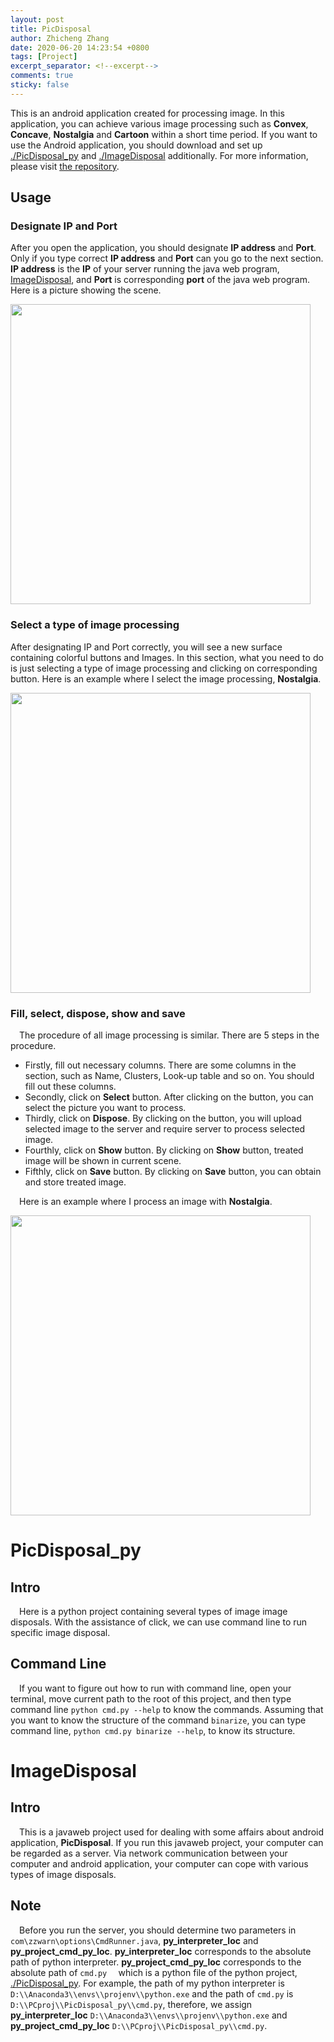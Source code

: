 ```yaml
---
layout: post
title: PicDisposal
author: Zhicheng Zhang
date: 2020-06-20 14:23:54 +0800
tags: [Project]
excerpt_separator: <!--excerpt-->
comments: true
sticky: false
---
```

This is an android application created for processing image. In this application, you can achieve various image processing such as **Convex**, **Concave**, **Nostalgia** and **Cartoon** within a short time period.<!--excerpt--> If you want to use the Android application, you should download and set up [./PicDisposal_py](https://github.com/ZZwarn1998/PicDisposal/tree/master/PicDisposal) and [./ImageDisposal](https://github.com/ZZwarn1998/PicDisposal/tree/master/ImageDisposal) additionally.  For more information, please visit [the repository](https://github.com/ZZwarn1998/PicDisposal).

## Usage
### Designate IP and Port

After you open the application, you should designate **IP address** and **Port**. Only if you type correct  **IP address** and **Port** can you go to the next section. **IP address** is the **IP** of your server running the java web program, [ImageDisposal](./ImageDisposal), and **Port** is corresponding **port** of the java web program. Here is a picture showing the scene. 

<p><img src="{{"assets/img/posts/2020-06-20-picdisposal-sec1.jpg" | relative_url}}" style="height: 30rem;"></p>

### Select a type of image processing
After designating IP and Port correctly, you will see a new surface containing colorful buttons and Images. In this section, what you need to do is just selecting a type of image processing and clicking on corresponding button. Here is an example where I select the image processing, **Nostalgia**. 

<p><img src="{{"assets/img/posts/2020-06-20-picdisposal-sec2.gif" | relative_url}}" style="height: 30rem;"></p>


### Fill, select, dispose, show and save

&emsp;The procedure of all image processing is similar. There are 5 steps in the procedure. 

- Firstly, fill out necessary columns. There are some columns in the section, such as Name, Clusters, Look-up table and so on. You should fill out these columns. 
- Secondly, click on **Select** button. After clicking on the button, you can select the picture you want to process. 
- Thirdly, click on **Dispose**. By clicking on the button, you will upload selected image to the server and require server to process selected image. 
- Fourthly, click on **Show** button. By clicking on **Show** button, treated image will be shown in current scene. 
- Fifthly, click on **Save** button. By clicking on **Save** button, you can obtain and store treated image. 

&emsp;Here is an example where I process an image with **Nostalgia**.

<p><img src="{{"assets/img/posts/2020-06-20-picdisposal-sec3.gif" | relative_url}}" style="height: 30rem;"></p>


# PicDisposal_py

## Intro

&emsp;Here is a python project containing several types of image image disposals. With the assistance of click, we can use command line to run specific image disposal. 

## Command Line

&emsp;If you want to figure out how to run with command line, open your terminal, move current path to the root of this project, and then type command line `python cmd.py --help` to  know the commands. Assuming that you want to know the structure of the command `binarize`, you can type command line, `python cmd.py binarize --help`, to know its structure.



# ImageDisposal

## Intro

&emsp;This is a javaweb project used for dealing with some affairs about android application, **PicDisposal**. If you run this javaweb project, your computer can be regarded as a server. Via network communication between your computer and android application, your computer can cope with various types of image disposals.  

## Note

&emsp;Before you run the server, you should determine two parameters in `com\zzwarn\options\CmdRunner.java`, **py_interpreter_loc** and **py_project_cmd_py_loc**.  **py_interpreter_loc** corresponds to the absolute path of python interpreter. **py_project_cmd_py_loc** corresponds to the absolute path of `cmd.py  ` which is a python file of the python project, [./PicDisposal_py](https://github.com/ZZwarn1998/PicDisposal/tree/master/PicDisposal_py). For example, the path of my python interpreter is `D:\\Anaconda3\\envs\\projenv\\python.exe`  and the path of `cmd.py` is `D:\\PCproj\\PicDisposal_py\\cmd.py`, therefore, we assign **py_interpreter_loc** `D:\\Anaconda3\\envs\\projenv\\python.exe` and   **py_project_cmd_py_loc** `D:\\PCproj\\PicDisposal_py\\cmd.py`.



